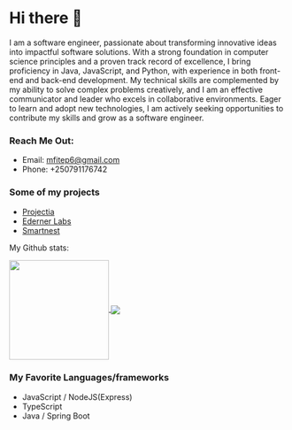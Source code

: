 # Hi there 👋

I am a software engineer, passionate about transforming innovative ideas into impactful software solutions. With a strong foundation in computer science principles and a proven track record of excellence, I bring proficiency in Java, JavaScript, and Python, with experience in both front-end and back-end development. My technical skills are complemented by my ability to solve complex problems creatively, and I am an effective communicator and leader who excels in collaborative environments. Eager to learn and adopt new technologies, I am actively seeking opportunities to contribute my skills and grow as a software engineer.


### Reach Me Out:
- Email: mfitep6@gmail.com
- Phone: +250791176742

### Some of my projects
- [Projectia](https://projectia.co/)
- [Ederner Labs](https://ederner-frontend.vercel.app/)
- [Smartnest](http://smartnest.vercel.app/)

My Github stats:

<a href="https://github.com/Peter-Mfitumukiza/github-readme-stats">
    <img align="center" height="180em" src="https://github-readme-stats.vercel.app/api?username=Peter-Mfitumukiza&show_icons=true&hide_border=true&&count_private=true&include_all_commits=true&theme=dracula" />
</a>
<a href="https://github.com/Peter-Mfitumukiza/github-readme-stats">
  <img align="center" src="https://github-readme-stats.vercel.app/api/top-langs/?username=Peter-Mfitumukiza&show_icons=true&theme=dracula&hide_border=true&layout=compact" />
</a>

### My Favorite Languages/frameworks
- JavaScript / NodeJS(Express)
- TypeScript
- Java / Spring Boot
